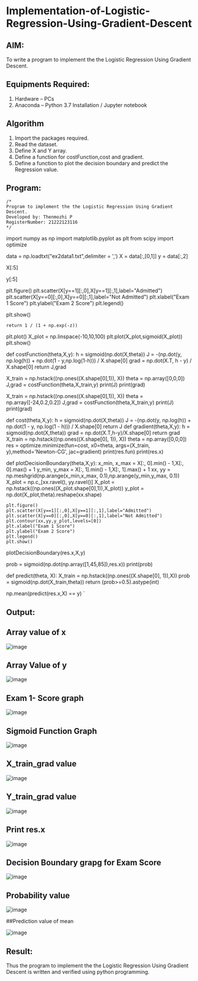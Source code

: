 # Implementation-of-Logistic-Regression-Using-Gradient-Descent

## AIM:
To write a program to implement the the Logistic Regression Using Gradient Descent.

## Equipments Required:
1. Hardware – PCs
2. Anaconda – Python 3.7 Installation / Jupyter notebook

## Algorithm
1. Import the packages required.
2. Read the dataset.
3. Define X and Y array.
4. Define a function for costFunction,cost and gradient.
5. Define a function to plot the decision boundary and predict the Regression value.
## Program:
```
/*
Program to implement the the Logistic Regression Using Gradient Descent.
Developed by: Thenmozhi P
RegisterNumber: 21222123116 
*/
```
import numpy as np
import matplotlib.pyplot as plt
from scipy import optimize

data = np.loadtxt("ex2data1.txt",delimiter = ',')
X = data[:,[0,1]]
y = data[:,2]

X[:5]

y[:5]

plt.figure()
plt.scatter(X[y==1][:,0],X[y==1][:,1],label="Admitted")
plt.scatter(X[y==0][:,0],X[y==0][:,1],label="Not Admitted")
plt.xlabel("Exam 1 Score")
plt.ylabel("Exam 2 Score")
plt.legend()


plt.show()

    return 1 / (1 + np.exp(-z))
    
plt.plot()
X_plot = np.linspace(-10,10,100)
plt.plot(X_plot,sigmoid(X_plot))
plt.show()

def costFunction(theta,X,y):
    h = sigmoid(np.dot(X,theta))
    J = -(np.dot(y, np.log(h)) + np.dot(1 - y,np.log(1-h))) / X.shape[0]
    grad = np.dot(X.T, h - y) / X.shape[0]
    return J,grad
    
X_train = np.hstack((np.ones((X.shape[0],1)), X))
theta = np.array([0,0,0])
J,grad = costFunction(theta,X_train,y)
print(J)
print(grad)

X_train = np.hstack((np.ones((X.shape[0],1)), X))
theta = np.array([-24,0.2,0.2])
J,grad = costFunction(theta,X_train,y)
print(J)
print(grad)

def cost(theta,X,y):
    h = sigmoid(np.dot(X,theta))
    J = -(np.dot(y, np.log(h)) + np.dot(1 - y, np.log(1 - h))) / X.shape[0]
    return J
def gradient(theta,X,y):
    h = sigmoid(np.dot(X,theta))
    grad = np.dot(X.T,h-y)/X.shape[0]
    return grad
X_train = np.hstack((np.ones((X.shape[0], 1)), X))
theta  = np.array([0,0,0])
res = optimize.minimize(fun=cost, x0=theta, args=(X_train, y),method='Newton-CG', jac=gradient)
print(res.fun)
print(res.x)

def plotDecisionBoundary(theta,X,y):
    x_min, x_max = X[:, 0].min() - 1,X[:, 0].max() + 1
    y_min, y_max = X[:, 1].min() - 1,X[:, 1].max() + 1
    xx, yy = np.meshgrid(np.arange(x_min,x_max, 0.1),np.arange(y_min,y_max, 0.1))
    X_plot = np.c_[xx.ravel(), yy.ravel()]
    X_plot = np.hstack((np.ones((X_plot.shape[0],1)),X_plot))
    y_plot = np.dot(X_plot,theta).reshape(xx.shape)
    
    plt.figure()
    plt.scatter(X[y==1][:,0],X[y==1][:,1],label="Admitted")
    plt.scatter(X[y==0][:,0],X[y==0][:,1],label="Not Admitted")
    plt.contour(xx,yy,y_plot,levels=[0])
    plt.xlabel("Exam 1 Score")
    plt.ylabel("Exam 2 Score")
    plt.legend()
    plt.show()


plotDecisionBoundary(res.x,X,y)

prob = sigmoid(np.dot(np.array([1,45,85]),res.x))
print(prob)

def predict(theta, X):
    X_train = np.hstack((np.ones((X.shape[0], 1)),X))
    prob = sigmoid(np.dot(X_train,theta))
    return (prob>=0.5).astype(int)
    
np.mean(predict(res.x,X) == y)
`
## Output:

## Array value of x

![image](https://user-images.githubusercontent.com/95198708/234183968-c85d8559-54b9-435c-a834-2f839eb78af7.png)

## Array Value of y

![image](https://user-images.githubusercontent.com/95198708/234184044-1b6da0ea-807d-4e7c-879d-e8a72ef250a9.png)

## Exam 1- Score graph

![image](https://user-images.githubusercontent.com/95198708/234184099-4de7ecf8-dc50-4315-b21f-db1044b27a68.png)

## Sigmoid Function Graph

![image](https://user-images.githubusercontent.com/95198708/234184151-0c289c6c-fdd9-4e43-9729-8c7579dbeb97.png)

## X_train_grad value

![image](https://user-images.githubusercontent.com/95198708/234184204-c62a0600-af39-4812-be3e-2447d19ac807.png)

## Y_train_grad value

![image](https://user-images.githubusercontent.com/95198708/234184252-4271c798-d01a-4642-9a63-3026ca891a29.png)

## Print res.x

![image](https://user-images.githubusercontent.com/95198708/234184295-ddbb604c-026e-40ca-b675-60b2e4f4948e.png)

## Decision Boundary grapg for Exam Score


![image](https://user-images.githubusercontent.com/95198708/234184366-eafecc90-82ab-4341-89aa-907444c3fd67.png)

## Probability value

![image](https://user-images.githubusercontent.com/95198708/234184456-d82c432a-b41d-488a-b3c2-2beae67398b1.png)

##Prediction value of mean

![image](https://user-images.githubusercontent.com/95198708/234184592-232219c1-6725-44a4-868d-660c9b160e4a.png)



## Result:
Thus the program to implement the the Logistic Regression Using Gradient Descent is written and verified using python programming.

